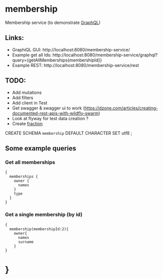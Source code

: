 # membership

Membership service (to demonstrate [GraphQL](http://facebook.github.io/graphql))

## Links:

* GraphiQL GUI: http://localhost:8080/membership-service/
* Example get all Ids: http://localhost:8080/membership-service/graphql?query={getAllMemberships{membershipId}}
* Example REST: http://localhost:8080/membership-service/rest

## TODO:

* Add mutations
* Add filters
* Add client in Test
* Get swagger & swagger ui to work (https://dzone.com/articles/creating-documented-rest-apis-with-wildfly-swarm)
* Look at flyway for test data creation ?
* Create [fraction](https://wildfly-swarm.gitbooks.io/wildfly-swarm-users-guide/fraction_authoring.html)

CREATE SCHEMA `membership` DEFAULT CHARACTER SET utf8 ;


## Some example queries

### Get all memberships
    {
      memberships {
        owner {
          names
        }
        type
      }
    }

### Get a single membership (by id)
    {
      membership(membershipId:2){
        owner{
          names
          surname
        }
    }

# }
